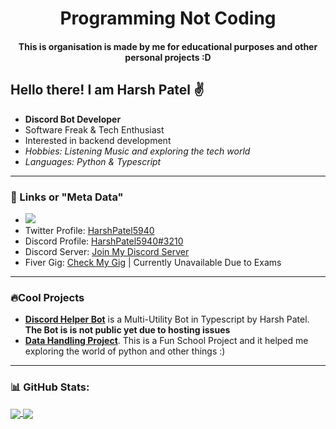 <h1 align="center"> Programming Not Coding </h1>
<h4 align="center"> This is organisation is made by me for educational purposes and other personal projects :D</h4>

## Hello there! I am Harsh Patel ✌️
  - **Discord Bot Developer**
  - Software Freak & Tech Enthusiast
  - Interested in backend development
  - *Hobbies: Listening Music and exploring the tech world*
  - *Languages: Python & Typescript*

--- 
### 🔗 Links or "Meta Data"
- ![](https://komarev.com/ghpvc/?username=HarshPatel5940&label=Github-Profile-Views:&color=green)
- Twitter Profile: [HarshPatel5940](https://twitter.com/intent/follow?screen_name=HarshPatel5940)
- Discord Profile: [HarshPatel5940#3210](https://discord.com/users/448740493468106753) 
- Discord Server: [Join My Discord Server](https://discord.gg/wqJhbrwbMe)
- Fiver Gig: [Check My Gig](https://www.fiverr.com/share/rprG0j) | Currently Unavailable Due to Exams

---
### 🔥Cool Projects

- [**Discord Helper Bot**](https://github.com/HarshPatel5940/discord-helper-bot) is a Multi-Utility Bot in Typescript by Harsh Patel. **The Bot is is not public yet due to hosting issues**
- [**Data Handling Project**](https://github.com/HarshPatel5940/DataHandlingProject). This is a Fun School Project and it helped me exploring the world of python and other things :)
      
---
### 📊 GitHub Stats:

<a href="yes">
  <img align="center" src="https://github-readme-stats.vercel.app/api?username=HarshPatel5940&theme=github_dark&show_icons=true&count_private=true" />
</a>
<a href="again, yes">
  <img align="center" src="https://github-readme-stats.vercel.app/api/top-langs/?username=HarshPatel5940"/>
</a>
